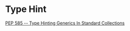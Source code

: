 # Type Hint

[PEP 585 -- Type Hinting Generics In Standard Collections](https://www.python.org/dev/peps/pep-0585/#implementation)

